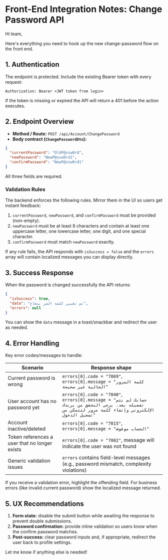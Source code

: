 # Front-End Integration Notes: Change Password API

Hi team,

Here's everything you need to hook up the new change-password flow on the front end.

## 1. Authentication
The endpoint is protected. Include the existing Bearer token with every request:

```
Authorization: Bearer <JWT token from login>
```

If the token is missing or expired the API will return a 401 before the action executes.

## 2. Endpoint Overview
- **Method / Route:** `POST /api/Account/ChangePassword`
- **Body contract (`ChangePasswordDto`):**

```json
{
  "currentPassword": "OldP@ssw0rd",
  "newPassword": "NewP@ssw0rd1",
  "confirmPassword": "NewP@ssw0rd1"
}
```

All three fields are required.

### Validation Rules
The backend enforces the following rules. Mirror them in the UI so users get instant feedback:
1. `currentPassword`, `newPassword`, and `confirmPassword` must be provided (non-empty).
2. `newPassword` must be at least 8 characters and contain at least one uppercase letter, one lowercase letter, one digit, and one special character.
3. `confirmPassword` must match `newPassword` exactly.

If any rule fails, the API responds with `isSuccess = false` and the `errors` array will contain localized messages you can display directly.

## 3. Success Response
When the password is changed successfully the API returns:

```json
{
  "isSuccess": true,
  "data": "تم تغيير كلمة السر بنجاح",
  "errors": null
}
```

You can show the `data` message in a toast/snackbar and redirect the user as needed.

## 4. Error Handling
Key error codes/messages to handle:

| Scenario | Response shape |
| --- | --- |
| Current password is wrong | `errors[0].code = "7069"`, `errors[0].message = "كلمة المرور الحالية غير صحيحة"` |
| User account has no password yet | `errors[0].code = "7040"`, `errors[0].message = "حسابك لم يتم تفعيله بعد. يرجى التحقق من بريدك الإلكتروني وإنشاء كلمة مرور لتتمكن من تسجيل الدخول"` |
| Account inactive/deleted | `errors[0].code = "7015"`, `errors[0].message = "الحساب موقوف"` |
| Token references a user that no longer exists | `errors[0].code = "7002"`, message will indicate the user was not found |
| Generic validation issues | `errors` contains field-level messages (e.g., password mismatch, complexity violations) |

If you receive a validation error, highlight the offending field. For business errors (like invalid current password) show the localized message returned.

## 5. UX Recommendations
1. **Form state:** disable the submit button while awaiting the response to prevent double submissions.
2. **Password confirmation:** provide inline validation so users know when the confirm password matches.
3. **Post-success:** clear password inputs and, if appropriate, redirect the user back to profile settings.

Let me know if anything else is needed!

